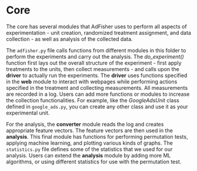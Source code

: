 Core
=========

The core has several modules that AdFisher uses to perform all aspects of experimentation - unit
creation, randomized treatment assignment, and data collection - as well as analysis of the
collected data.

The `adfisher.py` file calls functions from different modules in this folder to perform the
experiments and carry out the analysis. The *do_experiment()* function first lays out the overall
structure of the experiment - first apply treatments to the units, then collect measurements - and
calls upon the **driver** to actually run the experiments. The **driver** uses functions specified
in the **web** module to interact with webpages while performing actions specified in the treatment
and collecting measurements. All measurements are recorded in a log. Users can add more functions
or modules to increase the collection functionalities. For example, like the *GoogleAdsUnit* class
defined in `google_ads.py`, you can create any other class and use it as your experimental unit.

For the analysis, the **converter** module reads the log and creates appropriate feature vectors.
The feature vectors are then used in the **analysis**. This final module has functions for
performing permutation tests, applying machine learning, and plotting various kinds of graphs. The
`statistics.py` file defines some of the statistics that we used for our analysis. Users can extend
the **analysis** module by adding more ML algorithms, or using different statistics for use with
the permutation test.

